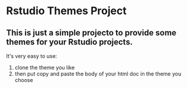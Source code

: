 <h1>Rstudio Themes Project</h1>

<h2>This is just a simple projecto to provide some themes for your Rstudio projects.</h2>

<p>It's very easy to use:</p>
<ol>
	<li>clone the theme you like</li>
	<li>then put copy and paste the body of your html doc in the theme you choose</li>
</ol>
